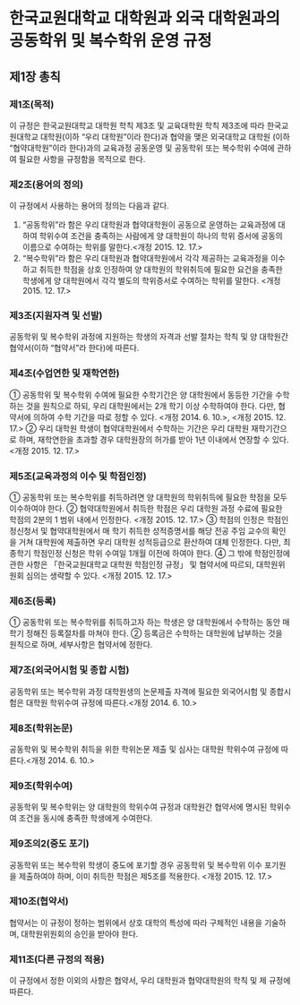 # 한국교원대학교 대학원과 외국 대학원과의 공동학위 및 복수학위 운영 규정

## 제1장 총칙

### 제1조(목적)

이 규정은 한국교원대학교 대학원 학칙 제3조 및 교육대학원 학칙 제3조에 따라 한국교원대학교 대학원(이하 “우리 대학원”이라 한다)과 협약을 맺은 외국대학교 대학원 (이하 “협약대학원”이라 한다)과의 교육과정 공동운영 및 공동학위 또는 복수학위 수여에 관하여 필요한 사항을 규정함을 목적으로 한다.

### 제2조(용어의 정의)

이 규정에서 사용하는 용어의 정의는 다음과 같다.

1. “공동학위”라 함은 우리 대학원과 협약대학원이 공동으로 운영하는 교육과정에 대하여 학위수여 조건을 충족하는 사람에게 양 대학원이 하나의 학위 증서에 공동의 이름으로 수여하는 학위를 말한다.<개정 2015. 12. 17.>
2. “복수학위”라 함은 우리 대학원과 협약대학원에서 각각 제공하는 교육과정을 이수하고 취득한 학점을 상호 인정하여 양 대학원의 학위취득에 필요한 요건을 충족한 학생에게 양 대학원에서 각각 별도의 학위증서로 수여하는 학위를 말한다. <개정 2015. 12. 17.>

### 제3조(지원자격 및 선발)

공동학위 및 복수학위 과정에 지원하는 학생의 자격과 선발 절차는 학칙 및 양 대학원간 협약서(이하 “협약서”라 한다)에 따른다.

### 제4조(수업연한 및 재학연한)

① 공동학위 및 복수학위 수여에 필요한 수학기간은 양 대학원에서 동등한 기간을 수학하는 것을 원칙으로 하되, 우리 대학원에서는 2개 학기 이상 수학하여야 한다. 다만, 협약서에 의하여 수학 기간을 따로 정할 수 있다. <개정 2014. 6. 10.>, <개정 2015. 12. 17.>
② 우리 대학원 학생이 협약대학원에서 수학하는 기간은 우리 대학원 재학기간으로 하며, 재학연한을 초과할 경우 대학원장의 허가를 받아 1년 이내에서 연장할 수 있다. <개정 2015. 12. 17.>

### 제5조(교육과정의 이수 및 학점인정)

① 공동학위 또는 복수학위를 취득하려면 양 대학원의 학위취득에 필요한 학점을 모두 이수하여야 한다.
② 협약대학원에서 취득한 학점은 우리 대학원 과정 수료에 필요한 학점의 2분의 1 범위 내에서 인정한다. <개정 2015. 12. 17.>
③ 학점의 인정은 학점인정신청서 및 협약대학원에서 매 학기 취득한 성적증명서를 해당 전공 주임 교수의 확인을 거쳐 대학원에 제출하면 우리 대학원 성적등급으로 환산하여 대체 인정한다. 다만, 최종학기 학점인정 신청은 학위 수여일 1개월 이전에 하여야 한다.
④ 그 밖에 학점인정에 관한 사항은 「한국교원대학교 대학원 학점인정 규정」 및 협약서에 따르되, 대학원위원회 심의는 생략할 수 있다. <개정 2015. 12. 17.>

### 제6조(등록)

① 공동학위 또는 복수학위를 취득하고자 하는 학생은 양 대학원에서 수학하는 동안 매 학기 정해진 등록절차를 마쳐야 한다.
② 등록금은 수학하는 대학원에 납부하는 것을 원칙으로 하며, 세부사항은 협약서에 정한다.

### 제7조(외국어시험 및 종합 시험)

공동학위 또는 복수학위 과정 대학원생의 논문제출 자격에 필요한 외국어시험 및 종합시험은 대학원 학위수여 규정에 따른다.<개정 2014. 6. 10.>

### 제8조(학위논문)

공동학위 및 복수학위 취득을 위한 학위논문 제출 및 심사는 대학원 학위수여 규정에 따른다.<개정 2014. 6. 10.>

### 제9조(학위수여)

공동학위 및 복수학위는 양 대학원의 학위수여 규정과 대학원간 협약서에 명시된 학위수여 조건을 동시에 충족한 학생에게 수여한다.

### 제9조의2(중도 포기)

공동학위 또는 복수학위 학생이 중도에 포기할 경우 공동학위 및 복수학위 이수 포기원을 제출하여야 하며, 이미 취득한 학점은 제5조를 적용한다. <개정 2015. 12. 17.>

### 제10조(협약서)

협약서는 이 규정이 정하는 범위에서 상호 대학의 특성에 따라 구체적인 내용을 기술하며, 대학원위원회의 승인을 받아야 한다.

### 제11조(다른 규정의 적용)

이 규정에서 정한 이외의 사항은 협약서, 우리 대학원과 협약대학원의 학칙 및 제 규정에 따른다.
